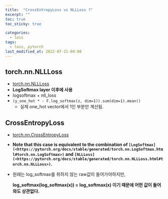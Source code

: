 ```yaml
---
title:  "CrossEntropyLoss vs NLLLoss ?"
excerpt: ""
toc: true
toc_sticky: true

categories:
  - loss
tags:
  - loss, pytorch
last_modified_at: 2022-07-21-08:00
---
```




## torch.nn.NLLLoss

- [torch.nn.NLLLoss](https://pytorch.org/docs/stable/generated/torch.nn.NLLLoss.html#torch.nn.NLLLoss)
- **LogSoftmax layer 이후에 사용**
- logsoftmax + nll_loss
- `(y_one_hot * - F.log_softmax(z, dim=1)).sum(dim=1).mean()`
  - 실제 one_hot vector에서 1인 부분만 계산됨.

## ****CrossEntropyLoss****

- [torch.nn.CrossEntropyLoss](https://pytorch.org/docs/stable/generated/torch.nn.CrossEntropyLoss.html)

- **Note that this case is equivalent to the combination of `[LogSoftmax](<https://pytorch.org/docs/stable/generated/torch.nn.LogSoftmax.html#torch.nn.LogSoftmax>)` and `[NLLLoss](<https://pytorch.org/docs/stable/generated/torch.nn.NLLLoss.html#torch.nn.NLLLoss>)`.**

- 원래는 log_softmax를 취하지 않는 raw값이 들어가야하지만,
  
  **log_softmax(log_softmax(x)) = log_softmax(x) 이기 때문에 어떤 값이 들어와도 상관없다.**


